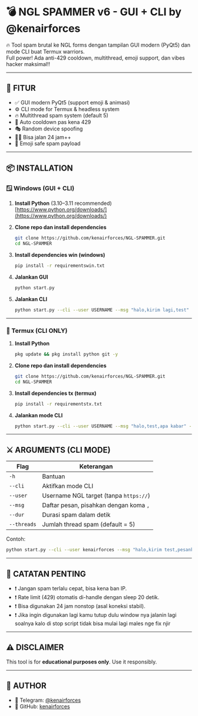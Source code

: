 
# 💣 NGL SPAMMER v6 - GUI + CLI by @kenairforces

🔥 Tool spam brutal ke NGL forms dengan tampilan GUI modern (PyQt5) dan mode CLI buat Termux warriors.  
Full power! Ada anti-429 cooldown, multithread, emoji support, dan vibes hacker maksimal‼️

---

## 🚀 FITUR

- ✅ GUI modern PyQt5 (support emoji & animasi)
- ⚙️ CLI mode for Termux & headless system
- 🔥 Multithread spam system (default 5)
- 🚫 Auto cooldown pas kena 429
- 🎭 Random device spoofing
- 🕵️‍♂️ Bisa jalan 24 jam++
- 🌈 Emoji safe spam payload

---

## 📦 INSTALLATION

### 🪟 Windows (GUI + CLI)

1. **Install Python** (3.10–3.11 recommended)  
   [https://www.python.org/downloads/](https://www.python.org/downloads/)

2. **Clone repo dan install dependencies**
   ```bash
   git clone https://github.com/kenairforces/NGL-SPAMMER.git
   cd NGL-SPAMMER
   ```

3. **Install dependencies win (windows)**
   ```bash
   pip install -r requirementswin.txt
   ```

4. **Jalankan GUI**
   ```bash
   python start.py
   ```

5. **Jalankan CLI**
   ```bash
   python start.py --cli --user USERNAME --msg "halo,kirim lagi,test" --dur 60 --threads 5
   ```

---

### 📱 Termux (CLI ONLY)

1. **Install Python**
   ```bash
   pkg update && pkg install python git -y
   ```

2. **Clone repo dan install dependencies**
   ```bash
   git clone https://github.com/kenairforces/NGL-SPAMMER.git
   cd NGL-SPAMMER
   ```

3. **Install dependencies tx (termux)**
   ```bash
   pip install -r requirementstx.txt
   ```

4. **Jalankan mode CLI**
   ```bash
   python start.py --cli --user USERNAME --msg "halo,test,apa kabar" --dur 60 --threads 5
   ```

---

## ⚔️ ARGUMENTS (CLI MODE)

| Flag         | Keterangan                                    |
|--------------|-----------------------------------------------|
| `-h`         | Bantuan                                       |
| `--cli`      | Aktifkan mode CLI                             |
| `--user`     | Username NGL target (tanpa `https://`)        |
| `--msg`      | Daftar pesan, pisahkan dengan koma `,`        |
| `--dur`      | Durasi spam dalam detik                       |
| `--threads`  | Jumlah thread spam (default = 5)              |

Contoh:
```bash
python start.py --cli --user kenairforces --msg "halo,kirim test,pesanku" --dur 120 --threads 10
```

---

## 🧠 CATATAN PENTING

- ❗ Jangan spam terlalu cepat, bisa kena ban IP.
- ❗ Rate limit (429) otomatis di-handle dengan sleep 20 detik.
- ❗ Bisa digunakan 24 jam nonstop (asal koneksi stabil).
- ❗ Jika ingin digunakan lagi kamu tutup dulu window nya jalanin lagi soalnya kalo di stop script tidak bisa mulai lagi males nge fix njir

---

## ⚠️ DISCLAIMER

This tool is for **educational purposes only**. Use it responsibly.

---

## 🧠 AUTHOR

- 🚀 Telegram: [@kenairforces](https://t.me/Kenairforces)
- 🎯 GitHub: [kenairforces](https://github.com/kenairforces)
